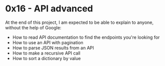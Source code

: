 # 0x16 - API advanced

At the end of this project, I am expected to be able to explain to anyone, without the help of Google:
* How to read API documentation to find the endpoints you're looking for
* How to use an API with pagination
* How to parse JSON results from an API
* How to make a recursive API call
* How to sort a dictionary by value
